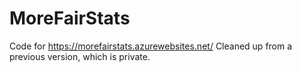 # MoreFairStats
Code for https://morefairstats.azurewebsites.net/
Cleaned up from a previous version, which is private. 
